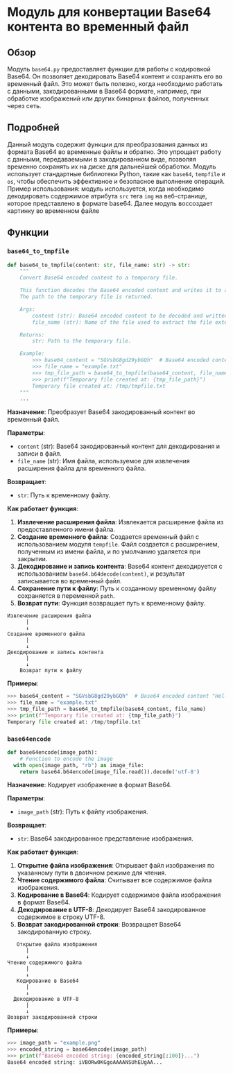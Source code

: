 # Модуль для конвертации Base64 контента во временный файл
## Обзор

Модуль `base64.py` предоставляет функции для работы с кодировкой Base64. Он позволяет декодировать Base64 контент и сохранять его во временный файл. Это может быть полезно, когда необходимо работать с данными, закодированными в Base64 формате, например, при обработке изображений или других бинарных файлов, полученных через сеть.

## Подробней

Данный модуль содержит функции для преобразования данных из формата Base64 во временные файлы и обратно. Это упрощает работу с данными, передаваемыми в закодированном виде, позволяя временно сохранять их на диске для дальнейшей обработки. Модуль использует стандартные библиотеки Python, такие как `base64`, `tempfile` и `os`, чтобы обеспечить эффективное и безопасное выполнение операций.
Пример использования: модуль используется, когда необходимо декодировать содержимое атрибута `src` тега `img` на веб-странице, которое представлено в формате base64. Далее модуль воссоздает картинку во временном файле

## Функции

### `base64_to_tmpfile`

```python
def base64_to_tmpfile(content: str, file_name: str) -> str:
    """
    Convert Base64 encoded content to a temporary file.

    This function decodes the Base64 encoded content and writes it to a temporary file with the same extension as the provided file name. 
    The path to the temporary file is returned.

    Args:
        content (str): Base64 encoded content to be decoded and written to the file.
        file_name (str): Name of the file used to extract the file extension for the temporary file.

    Returns:
        str: Path to the temporary file.

    Example:
        >>> base64_content = "SGVsbG8gd29ybGQh"  # Base64 encoded content "Hello world!"
        >>> file_name = "example.txt"
        >>> tmp_file_path = base64_to_tmpfile(base64_content, file_name)
        >>> print(f"Temporary file created at: {tmp_file_path}")
        Temporary file created at: /tmp/tmpfile.txt
    """
    ...
```

**Назначение**: Преобразует Base64 закодированный контент во временный файл.

**Параметры**:

-   `content` (str): Base64 закодированный контент для декодирования и записи в файл.
-   `file_name` (str): Имя файла, используемое для извлечения расширения файла для временного файла.

**Возвращает**:

-   `str`: Путь к временному файлу.

**Как работает функция**:

1.  **Извлечение расширения файла**: Извлекается расширение файла из предоставленного имени файла.
2.  **Создание временного файла**: Создается временный файл с использованием модуля `tempfile`. Файл создается с расширением, полученным из имени файла, и по умолчанию удаляется при закрытии.
3.  **Декодирование и запись контента**: Base64 контент декодируется с использованием `base64.b64decode(content)`, и результат записывается во временный файл.
4.  **Сохранение пути к файлу**: Путь к созданному временному файлу сохраняется в переменной `path`.
5.  **Возврат пути**: Функция возвращает путь к временному файлу.

```
Извлечение расширения файла
      |
      ↓
Создание временного файла
      |
      ↓
Декодирование и запись контента
      |
      ↓
    Возврат пути к файлу
```

**Примеры**:

```python
>>> base64_content = "SGVsbG8gd29ybGQh"  # Base64 encoded content "Hello world!"
>>> file_name = "example.txt"
>>> tmp_file_path = base64_to_tmpfile(base64_content, file_name)
>>> print(f"Temporary file created at: {tmp_file_path}")
Temporary file created at: /tmp/tmpfile.txt
```

### `base64encode`

```python
def base64encode(image_path):
    # Function to encode the image
  with open(image_path, "rb") as image_file:
    return base64.b64encode(image_file.read()).decode('utf-8')
```

**Назначение**: Кодирует изображение в формат Base64.

**Параметры**:

-   `image_path` (str): Путь к файлу изображения.

**Возвращает**:

-   `str`: Base64 закодированное представление изображения.

**Как работает функция**:

1.  **Открытие файла изображения**: Открывает файл изображения по указанному пути в двоичном режиме для чтения.
2.  **Чтение содержимого файла**: Считывает все содержимое файла изображения.
3.  **Кодирование в Base64**: Кодирует содержимое файла изображения в формат Base64.
4.  **Декодирование в UTF-8**: Декодирует Base64 закодированное содержимое в строку UTF-8.
5.  **Возврат закодированной строки**: Возвращает Base64 закодированную строку.

```
   Открытие файла изображения
      |
      ↓
Чтение содержимого файла
      |
      ↓
   Кодирование в Base64
      |
      ↓
  Декодирование в UTF-8
      |
      ↓
Возврат закодированной строки
```

**Примеры**:

```python
>>> image_path = "example.png"
>>> encoded_string = base64encode(image_path)
>>> print(f"Base64 encoded string: {encoded_string[:100]}...")
Base64 encoded string: iVBORw0KGgoAAAANSUhEUgAA...